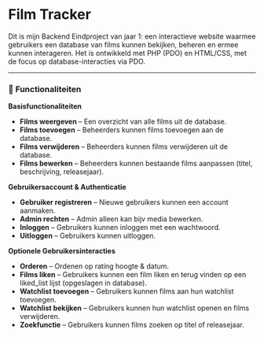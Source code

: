 # **Film Tracker**  
Dit is mijn Backend Eindproject van jaar 1: een interactieve website waarmee gebruikers een database van films kunnen bekijken, beheren en ermee kunnen interageren. Het is ontwikkeld met PHP (PDO) en HTML/CSS, met de focus op database-interacties via PDO.

---
### **📌 Functionaliteiten**  
**Basisfunctionaliteiten**  
- **Films weergeven** – Een overzicht van alle films uit de database.  
- **Films toevoegen** – Beheerders kunnen films toevoegen aan de database.  
- **Films verwijderen** – Beheerders kunnen films verwijderen uit de database.  
- **Films bewerken** – Beheerders kunnen bestaande films aanpassen (titel, beschrijving, releasejaar).  

**Gebruikersaccount & Authenticatie**  
- **Gebruiker registreren** – Nieuwe gebruikers kunnen een account aanmaken.  
- **Admin rechten** – Admin alleen kan bijv media bewerken.  
- **Inloggen** – Gebruikers kunnen inloggen met een wachtwoord.  
- **Uitloggen** – Gebruikers kunnen uitloggen.  

**Optionele Gebruikersinteracties**  
- **Orderen** – Ordenen op rating hoogte & datum.  
- **Films liken** – Gebruikers kunnen een film liken en terug vinden op een liked_list lijst (opgeslagen in database).  
- **Watchlist toevoegen** – Gebruikers kunnen films aan hun watchlist toevoegen.  
- **Watchlist bekijken** – Gebruikers kunnen hun watchlist openen en films verwijderen.  
- **Zoekfunctie** – Gebruikers kunnen films zoeken op titel of releasejaar.  

#

